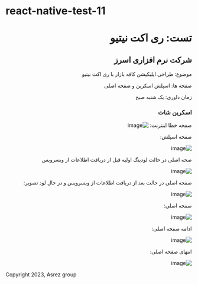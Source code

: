 # react-native-test-11

<div dir="rtl">

<h1>تست: ری اکت نیتیو</h1>
<h2>شرکت نرم افزاری اسرز</h2>

موضوع: طراحی اپلیکیشن کافه بازار  با ری اکت نیتیو

صفحه ها: اسپلش اسکرین و صفحه اصلی

زمان داوری: یک شنبه صبح

<h3>اسکرین شات</h3>

صفحه خطا اینترنت:
![image](https://github.com/Asrez/react-native-test-11/assets/2658040/a00348c5-9e24-4b6a-a3c2-df5546f6dc89)

صفحه اسپلش:

![image](https://github.com/Asrez/react-native-test-11/assets/2658040/d9c4f90c-da27-48fe-bf04-9f1a8a8f4f19)

صحه اصلی در حالت لودینگ اولیه قبل از دریافت اطلاعات از وبسرویس

![image](https://github.com/Asrez/react-native-test-11/assets/2658040/f2018a99-660f-4eec-83a6-800dbeecacd6)

صفحه اصلی در حالت بعد از دریافت اطلاعات از وبسرویس و در حال لود تصویر:

![image](https://github.com/Asrez/react-native-test-11/assets/2658040/d46ec28f-a4f8-4a32-89e0-8a3934a2c8c2)

صفحه اصلی:

![image](https://github.com/Asrez/react-native-test-11/assets/2658040/41d19461-8fda-4972-9810-1a5485f92eb7)

ادامه صفحه اصلی:

![image](https://github.com/Asrez/react-native-test-10/assets/2658040/00c9cbd8-b835-4b1e-a9c1-0a9b562a42f8)

انتهای صفحه اصلی:

![image](https://github.com/Asrez/react-native-test-11/assets/2658040/c1e5faee-4471-4d13-832a-e3a5c06b4d61)

</div>

Copyright 2023, Asrez group
